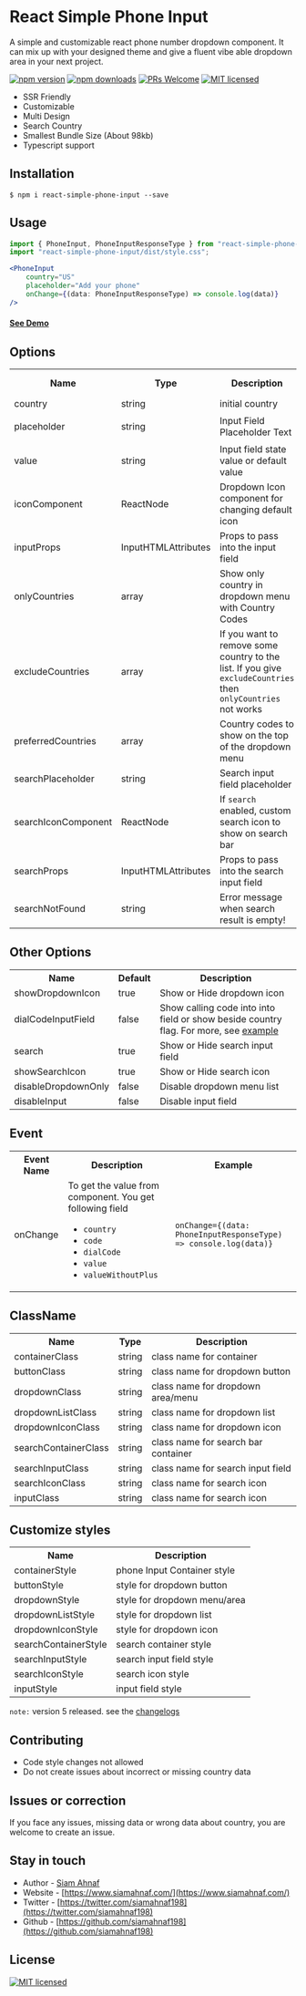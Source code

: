 React Simple Phone Input
==========

A simple and customizable react phone number dropdown component. It can mix up with your designed theme and give a fluent vibe able dropdown area in your next project.

[![npm version](https://cdn.jsdelivr.net/gh/siamahnaf198/react-simple-phone-input@main/assets/npm-version.svg)](https://www.npmjs.com/package/react-simple-phone-input)
[![npm downloads](https://cdn.jsdelivr.net/gh/siamahnaf198/react-simple-phone-input@main/assets/downloads.svg)](https://www.npmjs.com/package/react-simple-phone-input)
[![PRs Welcome](https://cdn.jsdelivr.net/gh/siamahnaf198/react-simple-phone-input@main/assets/prs-welcome.svg)](https://github.com/siamahnaf198/react-simple-phone-input)
[![MIT licensed](https://cdn.jsdelivr.net/gh/siamahnaf198/react-simple-phone-input@main/assets/license.svg)](https://github.com/siamahnaf198/react-simple-phone-input/blob/main/LICENSE)

- SSR Friendly
- Customizable
- Multi Design
- Search Country
- Smallest Bundle Size (About 98kb)
- Typescript support

## Installation

```shell-script
$ npm i react-simple-phone-input --save
```

## Usage

```jsx
import { PhoneInput, PhoneInputResponseType } from "react-simple-phone-input";
import "react-simple-phone-input/dist/style.css";

<PhoneInput
    country="US"
    placeholder="Add your phone"
    onChange={(data: PhoneInputResponseType) => console.log(data)}
/>
```
#### [See Demo](https://react-simple-phone-input.vercel.app/)

## Options
<table width="100%">
  <tr>
    <th> Name </th>
    <th> Type </th>
    <th width="30%"> Description </th>
    <th> Is Required </th>
    <th> Example </th>
  </tr>
  <tr>
    <td> country </td>
    <td> string </td>
    <td> initial country </td>
    <td> required </td>
    <td> "BD" </td>
  </tr>
   <tr>
    <td> placeholder </td>
    <td> string </td>
    <td> Input Field Placeholder Text </td>
    <td> required </td>
    <td> <code>Type your phone number</code> </td>
  </tr>
  <tr>
    <td> value </td>
    <td> string </td>
    <td> Input field state value or default value </td>
    <td> optional </td>
    <td></td>
  </tr>
  
  <tr>
    <td> iconComponent </td>
    <td> ReactNode </td>
    <td> Dropdown Icon component for changing default icon </td>
    <td> optional </td>
    <td><code> &lt;Icon icon=&quot;icon-name&quot; /&gt; </code></td>
  </tr>
  
   <tr>
    <td> inputProps </td>
    <td> InputHTMLAttributes </td>
    <td> Props to pass into the input field </td>
    <td> optional </td>
    <td> </td>
  </tr>

  <tr>
    <td> onlyCountries </td>
    <td> array </td>
    <td> Show only country in dropdown menu with Country Codes </td>
    <td> optional </td>
    <td> ["BD", "US", "AF", "AL"] </td>
  </tr>
  
  <tr>
    <td> excludeCountries </td>
    <td> array </td>
    <td> If you want to remove some country to the list. If you give <code>excludeCountries</code> then <code>onlyCountries</code> not works </td>
    <td> optional </td>
    <td> ["AF", "AL"] </td>
  </tr>
  
  <tr>
    <td> preferredCountries </td>
    <td> array </td>
    <td> Country codes to show on the top of the dropdown menu </td>
    <td> optional </td>
    <td> ["BD", "US"] </td>
  </tr>

  <tr>
    <td> searchPlaceholder </td>
    <td> string </td>
    <td> Search input field placeholder </td>
    <td>optional</td>
    <td></td>
  </tr>

  <tr>
    <td> searchIconComponent </td>
    <td> ReactNode </td>
    <td> If <code>search</code> enabled, custom search icon to show on search bar </td>
    <td> optional </td>
    <td><code> &lt;Icon icon=&quot;icon-name&quot; /&gt; </code></td>
  </tr>
  
  <tr>
    <td> searchProps </td>
    <td> InputHTMLAttributes </td>
    <td> Props to pass into the search input field </td>
    <td> optional </td>
    <td> </td>
  </tr>
  
  <tr>
    <td> searchNotFound </td>
    <td> string </td>
    <td> Error message when search result is empty! </td>
    <td> optional </td>
    <td> </td>
  </tr>
</table>

## Other Options

<table>
  <tr>
    <th> Name </th>
    <th> Default </th>
    <th> Description </th>
  </tr>
  <tr>
    <td> showDropdownIcon </td>
    <td> true </td>
    <td> Show or Hide dropdown icon </td>
  </tr>
  <tr>
    <td> dialCodeInputField </td>
    <td> false </td>
    <td> Show calling code into into field or show beside country flag. For more, see <a href="https://react-simple-phone-input.vercel.app/">example</a> </td>
  </tr>
  <tr>
    <td> search </td>
    <td> true </td>
    <td> Show or Hide search input field </td>
  </tr>
  <tr>
    <td> showSearchIcon </td>
    <td> true </td>
    <td> Show or Hide search icon </td>
  </tr>
  <tr>
    <td> disableDropdownOnly </td>
    <td> false </td>
    <td> Disable dropdown menu list </td>
  </tr>
  <tr>
    <td> disableInput </td>
    <td> false </td>
    <td> Disable input field </td>
  </tr>
</table>

## Event

<table>
  <tr>
    <th> Event Name </th>
    <th> Description </th>
    <th> Example </th>
  </tr>
  <tr>
    <td> onChange </td>
    <td> To get the value from component. You get following field
        <ul>
            <li><code>country</code></li>
            <li><code>code</code></li>
            <li><code>dialCode</code></li>
            <li><code>value</code></li>
            <li><code>valueWithoutPlus</code></li>
         </ul>
    </td>
    <td> <code>onChange={(data: PhoneInputResponseType) => console.log(data)}</code> </td>
  </tr>
</table>

## ClassName

<table>
  <tr>
    <th> Name </th>
    <th> Type </th>
    <th> Description </th>
  </tr>
  <tr>
    <td> containerClass </td>
    <td> string </td>
    <td> class name for container </td>
  </tr>
  <tr>
    <td> buttonClass </td>
    <td> string </td>
    <td> class name for dropdown button </td>
  </tr>
  <tr>
    <td> dropdownClass </td>
    <td> string </td>
    <td> class name for dropdown area/menu </td>
  </tr>
  <tr>
    <td> dropdownListClass </td>
    <td> string </td>
    <td> class name for dropdown list </td>
  </tr>
  <tr>
    <td> dropdownIconClass </td>
    <td> string </td>
    <td> class name for dropdown icon </td>
  </tr><tr>
    <td> searchContainerClass </td>
    <td> string </td>
    <td> class name for search bar container </td>
  </tr>
  <tr>
    <td> searchInputClass </td>
    <td> string </td>
    <td> class name for search input field </td>
  </tr>
  <tr>
    <td> searchIconClass </td>
    <td> string </td>
    <td> class name for search icon </td>
  </tr>
  <tr>
    <td> inputClass </td>
    <td> string </td>
    <td> class name for search icon </td>
  </tr>
</table>

## Customize styles

<table>
  <tr>
    <th> Name </th>
    <th> Description </th>
  </tr>
  <tr>
    <td> containerStyle </td>
    <td> phone Input Container style </td>
  </tr>
  <tr>
    <td> buttonStyle </td>
    <td> style for dropdown button </td>
  </tr>
  <tr>
    <td> dropdownStyle </td>
    <td> style for dropdown menu/area </td>
  </tr>
  <tr>
    <td> dropdownListStyle </td>
    <td> style for dropdown list </td>
  </tr>
  <tr>
    <td> dropdownIconStyle </td>
    <td> style for dropdown icon </td>
  </tr>
  <tr>
    <td> searchContainerStyle </td>
    <td> search container style </td>
  </tr>
  <tr>
    <td> searchInputStyle </td>
    <td> search input field style </td>
  </tr>
  <tr>
    <td> searchIconStyle </td>
    <td> search icon style </td>
  </tr>
  <tr>
    <td> inputStyle </td>
    <td> input field style </td>
  </tr>
</table>

`note:` version 5 released. see the [changelogs](https://github.com/siamahnaf198/react-simple-phone-input/releases/tag/v5.0.0)

## Contributing
- Code style changes not allowed
- Do not create issues about incorrect or missing country data

## Issues or correction
If you face any issues, missing data or wrong data about country, you are welcome to create an issue.

## Stay in touch

- Author - [Siam Ahnaf](https://www.siamahnaf.com/)
- Website - [https://www.siamahnaf.com/](https://www.siamahnaf.com/)
- Twitter - [https://twitter.com/siamahnaf198](https://twitter.com/siamahnaf198)
- Github - [https://github.com/siamahnaf198](https://github.com/siamahnaf198)

## License

[![MIT licensed](https://cdn.jsdelivr.net/gh/siamahnaf198/react-simple-phone-input@main/assets/license.svg)](LICENSE)